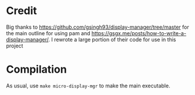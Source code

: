 
# Credit

Big thanks to https://github.com/gsingh93/display-manager/tree/master for the main outline for using pam and https://gsgx.me/posts/how-to-write-a-display-manager/. I rewrote a large portion of their code for use in this project

# Compilation

As usual, use `make micro-display-mgr` to make the main executable.
